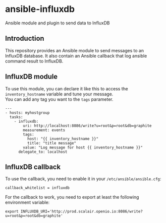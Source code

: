 # ansible-influxdb

Ansible module and plugin to send data to InfluxDB

## Introduction

This repository provides an Ansible module to send messages to an InfluxDB database. It also contain an Ansible callback that log ansible command result to InfluxDB.

## InfluxDB module

To use this module, you can declare it like this to access the `inventory_hostname` variable and tune your message.  
You can add any tag you want to the `tags` parameter.  

```
---
- hosts: myhostgroup
  tasks:
    - influxdb:
        uri: http://localhost:8086/write?u=root&p=root&db=graphite
        measurement: events
        tags:
          host: "{{ inventory_hostname }}"
          title: "title message"
        value: "Log message for host {{ inventory_hostname }}"
      delegate_to: localhost
```

## InfluxDB callback

To use the callback, you need to enable it in your `/etc/ansible/ansible.cfg`:

```
callback_whitelist = influxdb
```

For the callback to work, you need to export at least the following environment variable:

```
export INFLUXDB_URI='http://prod.scalair.openio.io:8086/write?u=root&p=root&db=graphite'
```
